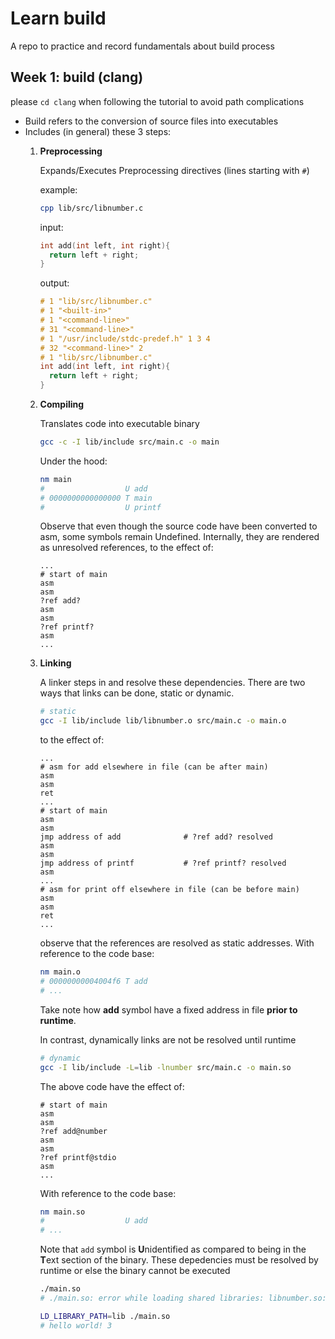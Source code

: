 # Learn build
A repo to practice and record fundamentals about build process

## Week 1: build (clang)
please `cd clang` when following the tutorial to avoid path complications
 * Build refers to the conversion of source files into executables
 * Includes (in general) these 3 steps:
   1. **Preprocessing**

        Expands/Executes Preprocessing directives (lines starting with `#`)

        example:
        ```bash
        cpp lib/src/libnumber.c
        ```

        input:
        ```c
        int add(int left, int right){
          return left + right;
        }
        ```

        output:
        ```c
        # 1 "lib/src/libnumber.c"
        # 1 "<built-in>"
        # 1 "<command-line>"
        # 31 "<command-line>"
        # 1 "/usr/include/stdc-predef.h" 1 3 4
        # 32 "<command-line>" 2
        # 1 "lib/src/libnumber.c"
        int add(int left, int right){
          return left + right;
        }
        ```
   2. **Compiling**

        Translates code into executable binary
        ```bash
        gcc -c -I lib/include src/main.c -o main
        ```

        Under the hood:
        ```bash
        nm main
        #                  U add
        # 0000000000000000 T main
        #                  U printf
        ```
        Observe that even though the source code have been converted to asm, 
        some symbols remain Undefined. Internally, they are rendered as 
        unresolved references, to the effect of:
        ```
        ...
        # start of main
        asm
        asm
        ?ref add?
        asm
        asm
        ?ref printf?
        asm
        ...
        ```

   3. **Linking**

        A linker steps in and resolve these dependencies.
        There are two ways that links can be done, static or dynamic.
        ```bash
        # static
        gcc -I lib/include lib/libnumber.o src/main.c -o main.o
        ```
        to the effect of:
        ```
        ...
        # asm for add elsewhere in file (can be after main)
        asm
        asm
        ret
        ...
        # start of main
        asm
        asm
        jmp address of add              # ?ref add? resolved
        asm
        asm
        jmp address of printf           # ?ref printf? resolved
        asm
        ...
        # asm for print off elsewhere in file (can be before main)
        asm
        asm
        ret
        ...
        ```
        observe that the references are resolved as static addresses.
        With reference to the code base:
        ```bash
        nm main.o
        # 00000000004004f6 T add
        # ...
        ```
        Take note how **add** symbol have a fixed address in file 
        **prior to runtime**.

        In contrast, dynamically links are not be resolved until runtime
        ```bash
        # dynamic
        gcc -I lib/include -L=lib -lnumber src/main.c -o main.so
        ```
        The above code have the effect of:
        ```
        # start of main
        asm
        asm
        ?ref add@number
        asm
        asm
        ?ref printf@stdio
        asm
        ...
        ```
        With reference to the code base:
        ```bash
        nm main.so
        #                  U add
        # ...
        ```
        Note that `add` symbol is **U**nidentified as compared to being in the 
        **T**ext section of the binary. These depedencies must be resolved by 
        runtime or else the binary cannot be executed
        ```bash
        ./main.so
        # ./main.so: error while loading shared libraries: libnumber.so: ...
        ```

        ```bash
        LD_LIBRARY_PATH=lib ./main.so
        # hello world! 3
        ```

